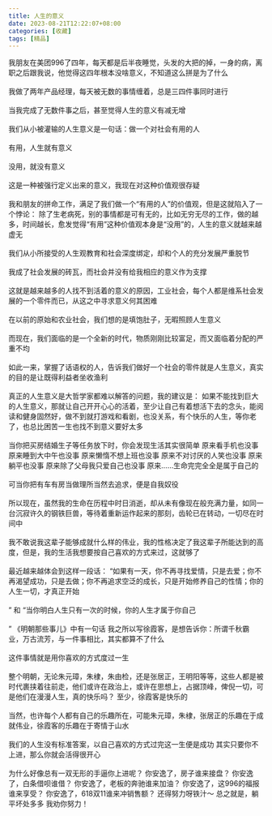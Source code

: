 ```yaml
---
title: 人生的意义
date: 2023-08-21T12:22:07+08:00
categories: [收藏]
tags: [精品]
---
```


我朋友在美团996了四年，每天都是后半夜睡觉，头发的大把的掉，一身的病，离职之后跟我说，他觉得这四年根本没啥意义，不知道这么拼是为了什么<br/> <br/>  我做了两年产品经理，每天被无数的事情缠着，总是三四件事同时进行<br/> <br/>当我完成了无数件事之后，甚至觉得人生的意义有减无增<br/> <br/>  我们从小被灌输的人生意义是一句话：做一个对社会有用的人<br/> <br/>  有用，人生就有意义<br/> <br/>没用，就没有意义<br/> <br/>这是一种被强行定义出来的意义，我现在对这种价值观很存疑<br/> <br/>  我和朋友的拼命工作，满足了我们做一个“有用的人”的价值观，但是这就陷入了一个悖论：  除了生老病死，别的事情都是可有无的，比如无穷无尽的工作，做的越多，时间越长，愈发觉得“有用”这种价值观本身是“没用”的，人生的意义就越来越虚无<br/> <br/>  我们从小所接受的人生观教育和社会深度绑定，却和个人的充分发展严重脱节<br/> <br/>我成了社会发展的砖瓦，而社会并没有给我相应的意义作为支撑<br/> <br/>  这就是越来越多的人找不到活着的意义的原因，工业社会，每个人都是维系社会发展的一个零件而已，从这之中寻求意义何其困难<br/> <br/>  在以前的原始和农业社会，我们想的是填饱肚子，无暇照顾人生意义<br/> <br/>而现在，我们面临的是一个全新的时代，物质刚刚比较富足，而又面临着分配的严重不均<br/> <br/>  如此一来，掌握了话语权的人，告诉我们做好一个社会的零件就是人生意义，真实的目的是让既得利益者坐收渔利<br/> <br/>  真正的人生意义是大哲学家都难以解答的问题，我的建议是：  如果不能找到巨大的人生意义，那就让自己开开心心的活着，至少让自己有着想活下去的念头，能阅读和健身固然好，做不到就打游戏和看剧，也没关系，有个快乐的人生，等你老了，也总比困苦一生也找不到意义要好太多<br/> <br/>  当你把买房结婚生子等任务放下时，你会发现生活其实很简单  原来看手机也没事  原来睡到大中午也没事  原来懒惰不想上班也没事  原来不对讨厌的人笑也没事  原来躺平也没事  原来除了父母我只爱自己也没事  原来……生命完完全全是属于自己的<br/> <br/>  可当你把有车有房当做理所当然去追求，便是自我奴役<br/> <br/>  所以现在，虽然我的生命在历程中时日消逝，却从未有像现在般充满力量，如同一台沉寂许久的钢铁巨兽，等待着重新运作起来的那刻，齿轮已在转动，一切尽在时间中<br/> <br/>  我不敢说我这辈子能够成就什么样的伟业，我的性格决定了我这辈子所能达到的高度，但是，我的生活我想要按自己喜欢的方式来过，这就够了<br/> <br/>   最近越来越体会到这样一段话：  “如果有一天，你不再寻找爱情，只是去爱；你不再渴望成功，只是去做；你不再追求空泛的成长，只是开始修养自己的性情；你的人生一切，才真正开始<br/> <br/>”  和  “当你明白人生只有一次的时候，你的人生才属于你自己<br/> <br/>”   《明朝那些事儿》中有一句话  我之所以写徐霞客，是想告诉你：所谓千秋霸业，万古流芳，与一件事相比，其实都算不了什么<br/> <br/>  这件事情就是用你喜欢的方式度过一生<br/> <br/>  整个明朝，无论朱元璋，朱棣，朱由检，还是张居正，王明阳等等，这些人都是被时代裹挟着往前走，他们或许在政治上，或许在思想上，占据顶峰，俾倪一切，可是他们在漫漫人生，真的快乐吗？  至少，徐霞客是快乐的<br/> <br/>  当然，也许每个人都有自己的乐趣所在，可能朱元璋，朱棣，张居正的乐趣在于成就伟业，徐霞客的乐趣在于寄情于山水<br/> <br/>  我们的人生没有标准答案，以自己喜欢的方式过完这一生便是成功  其实只要你不上进，那么你就会活得很开心<br/> <br/>为什么好像总有一双无形的手逼你上进呢？  你安逸了，房子谁来接盘？  你安逸了，白条借呗谁借？  你安逸了，老板的奔驰谁来加油？  你安逸了，这996的福报谁来享受？  你安逸了，618双11谁来冲销售额？  还得努力呀铁汁～  总之就是，躺平坏处多多  我劝你努力！